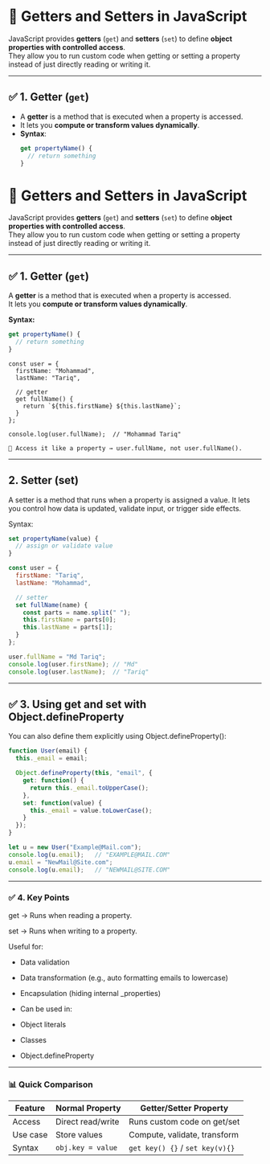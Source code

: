 # 🔹 Getters and Setters in JavaScript

JavaScript provides **getters** (`get`) and **setters** (`set`) to define **object properties with controlled access**.  
They allow you to run custom code when getting or setting a property instead of just directly reading or writing it.  

---

## ✅ 1. Getter (`get`)
- A **getter** is a method that is executed when a property is accessed.  
- It lets you **compute or transform values dynamically**.  
- **Syntax**:  
  ```js
  get propertyName() {
    // return something
  }
# 🔹 Getters and Setters in JavaScript

JavaScript provides **getters** (`get`) and **setters** (`set`) to define **object properties with controlled access**.  
They allow you to run custom code when getting or setting a property instead of just directly reading or writing it.  

---

## ✅ 1. Getter (`get`)
A **getter** is a method that is executed when a property is accessed.  
It lets you **compute or transform values dynamically**.

**Syntax:**
```js
get propertyName() {
  // return something
}
```
```
const user = {
  firstName: "Mohammad",
  lastName: "Tariq",
  
  // getter
  get fullName() {
    return `${this.firstName} ${this.lastName}`;
  }
};

console.log(user.fullName);  // "Mohammad Tariq"

🔹 Access it like a property → user.fullName, not user.fullName().

```

---

## 2. Setter (set)

A setter is a method that runs when a property is assigned a value.
It lets you control how data is updated, validate input, or trigger side effects.

Syntax:

```js
set propertyName(value) {
  // assign or validate value
}
```

```js
const user = {
  firstName: "Tariq",
  lastName: "Mohammad",

  // setter
  set fullName(name) {
    const parts = name.split(" ");
    this.firstName = parts[0];
    this.lastName = parts[1];
  }
};

user.fullName = "Md Tariq";  
console.log(user.firstName); // "Md"
console.log(user.lastName);  // "Tariq"

```
--- 
## ✅ 3. Using get and set with Object.defineProperty

You can also define them explicitly using Object.defineProperty():

```js
function User(email) {
  this._email = email;

  Object.defineProperty(this, "email", {
    get: function() {
      return this._email.toUpperCase();
    },
    set: function(value) {
      this._email = value.toLowerCase();
    }
  });
}

let u = new User("Example@Mail.com");
console.log(u.email);   // "EXAMPLE@MAIL.COM"
u.email = "NewMail@Site.com";
console.log(u.email);   // "NEWMAIL@SITE.COM"

```

---
### ✅ 4. Key Points

get → Runs when reading a property.

set → Runs when writing to a property.

Useful for:

- Data validation

- Data transformation (e.g., auto formatting emails to lowercase)

- Encapsulation (hiding internal _properties)

- Can be used in:

- Object literals

- Classes

- Object.defineProperty

---

### 📊 Quick Comparison

| Feature  | Normal Property       | Getter/Setter Property           |
|----------|----------------------|----------------------------------|
| Access   | Direct read/write    | Runs custom code on get/set      |
| Use case | Store values         | Compute, validate, transform     |
| Syntax   | `obj.key = value`    | `get key() {}` / `set key(v){}`  |
